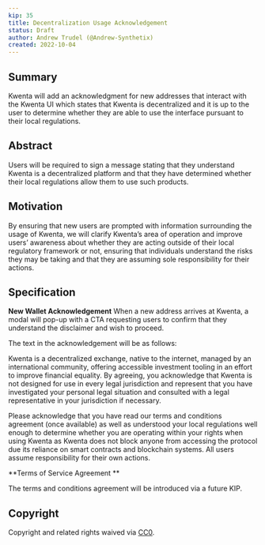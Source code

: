 ```yaml
---
kip: 35
title: Decentralization Usage Acknowledgement
status: Draft
author: Andrew Trudel (@Andrew-Synthetix)
created: 2022-10-04
---
```


## Summary

Kwenta will add an acknowledgment for new addresses that interact with the Kwenta UI which states that Kwenta is decentralized and it is up to the user to determine whether they are able to use the interface pursuant to their local regulations. 

## Abstract

Users will be required to sign a message stating that they understand Kwenta is a decentralized platform and that they have determined whether their local regulations allow them to use such products.

## Motivation

By ensuring that new users are prompted with information surrounding the usage of Kwenta, we will clarify Kwenta’s area of operation and improve users’ awareness about whether they are acting outside of their local regulatory framework or not, ensuring that individuals understand the risks they may be taking and that they are assuming sole responsibility for their actions. 

## Specification
**New Wallet Acknowledgement**
When a new address arrives at Kwenta, a modal will pop-up with a CTA requesting users to confirm that they understand the disclaimer and wish to proceed. 

The text in the acknowledgement will be as follows: 

Kwenta is a decentralized exchange, native to the internet, managed by an international community, offering accessible investment tooling in an effort to improve financial equality. By agreeing, you acknowledge that Kwenta is not designed for use in every legal jurisdiction and represent that you have investigated your personal legal situation and consulted with a legal representative in your jurisdiction if necessary.

Please acknowledge that you have read our terms and conditions agreement (once available) as well as understood your local regulations well enough to determine whether you are operating within your rights when using Kwenta as Kwenta does not block anyone from accessing the protocol due its reliance on smart contracts and blockchain systems. All users assume responsibility for their own actions. 

**Terms of Service Agreement **

The terms and conditions agreement will be introduced via a future KIP.

## Copyright

Copyright and related rights waived via [CC0](https://creativecommons.org/publicdomain/zero/1.0/).

